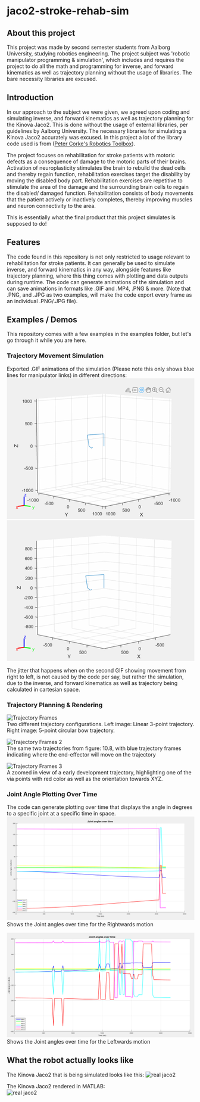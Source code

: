 # jaco2-stroke-rehab-sim
## About this project
This project was made by second semester students from Aalborg University, studying robotics engineering. The project subject was 'robotic manipulator programming & simulation', which includes and requires the project to do all the math and programming for inverse, and forward kinematics as well as trajectory planning without the usage of libraries. The bare necessity libraries are excused.

## Introduction
In our approach to the subject we were given, we agreed upon coding and simulating inverse, and forward kinematics as well as trajectory planning for the Kinova Jaco2.
This is done without the usage of external libraries, per guidelines by Aalborg University. The necessary libraries for simulating a Kinova Jaco2 accurately was excused.
In this project a lot of the library code used is from ([Peter Corke's Robotics Toolbox](https://petercorke.com/toolboxes/robotics-toolbox/ "Peter Corke's Robotics Toolbox")).

The project focuses on rehabilitation for stroke patients with motoric defects as a consequence of damage to the motoric parts of their brains. Activation of neuroplasticity stimulates the brain to rebuild the dead cells and thereby regain function, rehabilitation exercises target the disability by
moving the disabled body part. Rehabilitation exercises are repetitive to stimulate the area of the damage and the surrounding brain cells to regain the disabled/ damaged function. Rehabilitation consists of body movements that the patient actively or inactively completes, thereby improving muscles and neuron connectivity to the area.

This is essentially what the final product that this project simulates is supposed to do!

## Features
The code found in this repository is not only restricted to usage relevant to rehabilitation for stroke patients. It can generally be used to simulate inverse, and forward kinematics in any way, alongside features like trajectory planning, where this thing comes with plotting and data outputs during runtime. The code can generate animations of the simulation and can save animations in formats like .GIF and .MP4, .PNG & more. (Note that .PNG, and .JPG as two examples, will make the code export every frame as an individual .PNG/.JPG file).

## Examples / Demos
This repository comes with a few examples in the examples folder, but let's go through it while you are here.

### Trajectory Movement Simulation
Exported .GIF animations of the simulation (Please note this only shows blue lines for manipulator links) in different directions:                   
![Moving from left to right](https://raw.githubusercontent.com/NikoBK/jaco2-stroke-rehab-sim/main/examples/robotRender/jacoLeftToRightLinear.gif)
![Moving from right to left](https://raw.githubusercontent.com/NikoBK/jaco2-stroke-rehab-sim/main/examples/robotRender/jacoRightToLeftLinear.gif)

The jitter that happens when on the second GIF showing movement from right to left, is not caused by the code per say, but rather the simulation, due to the inverse, and forward kinematics as well as trajectory being calculated in cartesian space.

### Trajectory Planning & Rendering
![Trajectory Frames](https://i.imgur.com/5JQHvVT.png "Trajectory Frames")     
Two different trajectory configurations. Left image: Linear 3-point trajectory. Right image: 5-point circular bow trajectory.

![Trajectory Frames 2](https://i.imgur.com/pvmFP88.png "Trajectory Frames 2")      
The same two trajectories from figure: 10.8, with blue trajectory frames indicating where the end-effector will move on the trajectory

![Trajectory Frames 3](https://i.imgur.com/dlkI8kA.png "Trajectory Frames 3")     
A zoomed in view of a early development trajectory, highlighting one of the via points with red color as well as the orientation towards XYZ.

### Joint Angle Plotting Over Time
The code can generate plotting over time that displays the angle in degrees to a specific joint at a specific time in space.
![left to right velocity](https://raw.githubusercontent.com/NikoBK/jaco2-stroke-rehab-sim/main/examples/jointAnglePlotting/linearLeftToRightAngles.png "left to right velocity")      
Shows the Joint angles over time for the Rightwards motion

![right to left velocity](https://raw.githubusercontent.com/NikoBK/jaco2-stroke-rehab-sim/main/examples/jointAnglePlotting/linearRightToLeftAngles.png "right to left velocity")     
Shows the Joint angles over time for the Leftwards motion

## What the robot actually looks like
The Kinova Jaco2 that is being simulated looks like this:
![real jaco2](https://robotnik.eu/wp-content/uploads/2020/05/robotnik-mico-3.jpg "Kinova Jaco2")   

The Kinova Jaco2 rendered in MATLAB:                    
![real jaco2](https://i.imgur.com/TcHu6CT.png "Kinova Jaco2")
